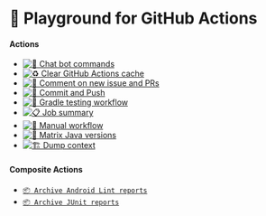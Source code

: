 # 🛝 Playground for GitHub Actions

#### Actions

- [![🧰 Chat bot commands](https://github.com/SimonMarquis/GitHub-Actions-Playground/actions/workflows/chat-bot-commands.yaml/badge.svg)](https://github.com/SimonMarquis/GitHub-Actions-Playground/actions/workflows/chat-bot-commands.yaml)
- [![♻️ Clear GitHub Actions cache](https://github.com/SimonMarquis/GitHub-Actions-Playground/actions/workflows/clear-cache.yaml/badge.svg)](https://github.com/SimonMarquis/GitHub-Actions-Playground/actions/workflows/clear-cache.yaml)
- [![💬 Comment on new issue and PRs](https://github.com/SimonMarquis/GitHub-Actions-Playground/actions/workflows/comment-new-issue-and-pr.yaml/badge.svg)](https://github.com/SimonMarquis/GitHub-Actions-Playground/actions/workflows/comment-new-issue-and-pr.yaml)
- [![🤖 Commit and Push](https://github.com/SimonMarquis/GitHub-Actions-Playground/actions/workflows/commit-and-push.yaml/badge.svg)](https://github.com/SimonMarquis/GitHub-Actions-Playground/actions/workflows/commit-and-push.yaml)
- [![🐘 Gradle testing workflow](https://github.com/SimonMarquis/GitHub-Actions-Playground/actions/workflows/gradle-testing.yaml/badge.svg)](https://github.com/SimonMarquis/GitHub-Actions-Playground/actions/workflows/gradle-testing.yaml)
- [![📋 Job summary](https://github.com/SimonMarquis/GitHub-Actions-Playground/actions/workflows/job-summary.yaml/badge.svg)](https://github.com/SimonMarquis/GitHub-Actions-Playground/actions/workflows/job-summary.yaml)
- [![🔣 Manual workflow](https://github.com/SimonMarquis/GitHub-Actions-Playground/actions/workflows/manual-workflow.yaml/badge.svg)](https://github.com/SimonMarquis/GitHub-Actions-Playground/actions/workflows/manual-workflow.yaml)
- [![🧮 Matrix Java versions](https://github.com/SimonMarquis/GitHub-Actions-Playground/actions/workflows/matrix-java-versions.yaml/badge.svg)](https://github.com/SimonMarquis/GitHub-Actions-Playground/actions/workflows/matrix-java-versions.yaml)
- [![🏗️ Dump context](https://github.com/SimonMarquis/GitHub-Actions-Playground/actions/workflows/dump-context.yaml/badge.svg)](https://github.com/SimonMarquis/GitHub-Actions-Playground/actions/workflows/dump-context.yaml)

#### Composite Actions

- [`📦 Archive Android Lint reports`](https://github.com/SimonMarquis/GitHub-Actions-Playground/blob/main/.github/actions/android-lint-archive/action.yaml)
- [`📦 Archive JUnit reports`](https://github.com/SimonMarquis/GitHub-Actions-Playground/blob/main/.github/actions/junit-archive/action.yaml)
